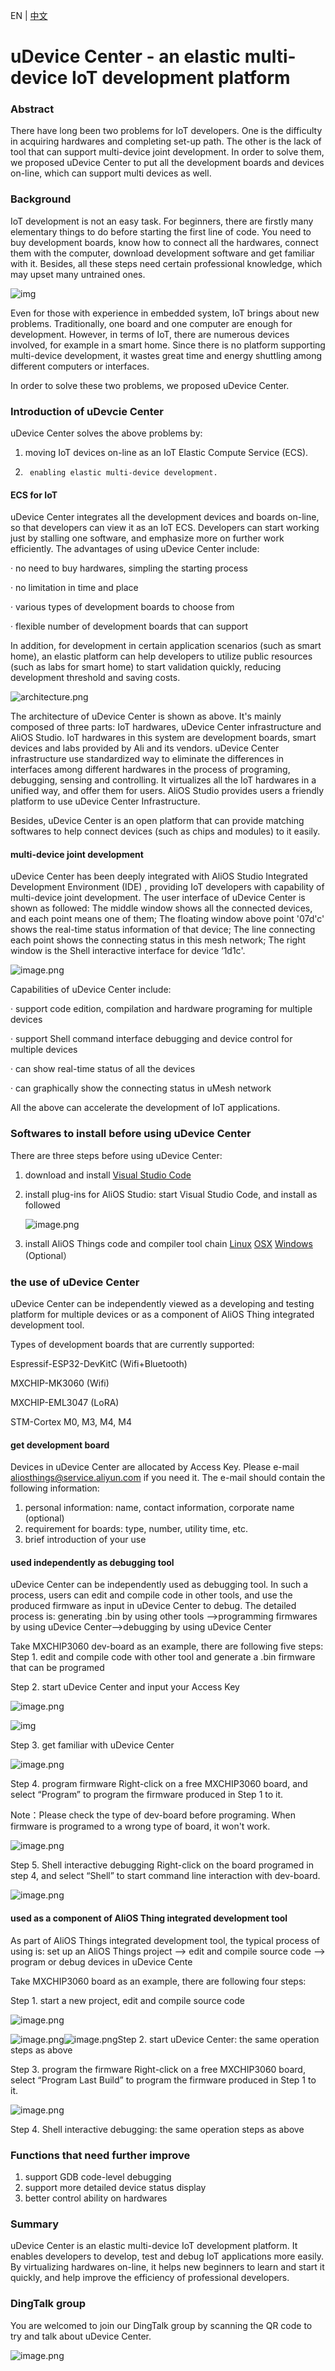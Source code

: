 EN | [中文](uDevice-Center.zh)

# uDevice Center - an elastic multi-device IoT development platform

### Abstract

There have long been two problems for IoT developers. One is the difficulty in acquiring hardwares and completing set-up path. The other is the lack of tool that can support multi-device joint development. In order to solve them, we proposed uDevice Center to put all the development boards and devices on-line, which can support multi devices as well. 

### Background

IoT development is not an easy task. For beginners, there are firstly many elementary things to do before starting the first line of code. You need to buy development boards, know how to connect all the hardwares, connect them with the computer, download development software and get familiar with it. Besides, all these steps need certain professional knowledge, which may upset many untrained ones.

![img](https://img.alicdn.com/tfs/TB1C2ximiqAXuNjy1XdXXaYcVXa-1282-959.png)

Even for those with experience in embedded system, IoT brings about new problems. Traditionally, one board and one computer are enough for development. However, in terms of IoT, there are numerous devices involved, for example in a smart home. Since there is no platform supporting multi-device development, it wastes great time and energy shuttling among different computers or interfaces. 

In order to solve these two problems, we proposed uDevice Center.

### Introduction of uDevcie Center

uDevice Center solves the above problems by:

1. moving IoT devices on-line as an IoT Elastic Compute Service (ECS).

2.      enabling elastic multi-device development.

#### ECS for IoT

uDevice Center integrates all the development devices and boards on-line, so that developers can view it as an IoT ECS. Developers can start working just by stalling one software, and emphasize more on further work efficiently. The advantages of using uDevice Center include:

·       no need to buy hardwares, simpling the starting process

·       no limitation in time and place

·       various types of development boards to choose from

·       flexible number of development boards that can support

In addition, for development in certain application scenarios (such as smart home), an elastic platform can help developers to utilize public resources (such as labs for smart home) to start validation quickly, reducing development threshold and saving costs. 

![architecture.png](https://img.alicdn.com/tfs/TB1hdFZoBfH8KJjy1XbXXbLdXXa-5791-3120.png)

The architecture of uDevice Center is shown as above. It's mainly composed of three parts: IoT hardwares, uDevice Center infrastructure and AliOS Studio. IoT hardwares in this system are development boards, smart devices and labs provided by Ali and its vendors. uDevice Center infrastructure use standardized way to eliminate the differences in interfaces among different hardwares in the process of programing, debugging, sensing and controlling. It virtualizes all the IoT hardwares in a unified way, and offer them for users. AliOS Studio provides users a friendly platform to use uDevice Center Infrastructure.

Besides, uDevice Center is an open platform that can provide matching softwares to help connect devices (such as chips and modules) to it easily.

#### multi-device joint development 

uDevice Center has been deeply integrated with AliOS Studio Integrated Development Environment (IDE) , providing IoT developers with capability of multi-device joint development. The user interface of uDevice Center is shown as followed: The middle window shows all the connected devices, and each point means one of them; The floating window above point '07d'c' shows the real-time status information of that device; The line connecting each point shows the connecting status in this mesh network; The right window is the Shell interactive interface for device ‘1d1c'.

![image.png](https://img.alicdn.com/tfs/TB16t8ZoBfH8KJjy1XbXXbLdXXa-3999-2499.png)

Capabilities of uDevice Center include:

·     support code edition, compilation and hardware programing for multiple devices

·      support Shell command interface debugging and device control for multiple devices

·       can show real-time status of all the devices 

·       can graphically show the connecting status in uMesh network

All the above can accelerate the development of IoT applications.

### Softwares to install before using uDevice Center

There are three steps before using uDevice Center: 

1. download and install [Visual Studio Code](https://code.visualstudio.com/download)

2. install plug-ins for AliOS Studio: start Visual Studio Code, and install as followed

   ![image.png](https://img.alicdn.com/tfs/TB1KoTCovDH8KJjy1XcXXcpdXXa-3974-2227.png)

3. install AliOS Things code and compiler tool chain [Linux](https://github.com/alibaba/AliOS-Things/wiki/AliOS-Things-Linux-Environment-Setup) [OSX](https://github.com/alibaba/AliOS-Things/wiki/AliOS-Things-MAC-Environment-Setup) [Windows](https://github.com/alibaba/AliOS-Things/wiki/AliOS-Things-Windows-Environment-Setup) (Optional）

### the use of uDevice Center

uDevice Center can be independently viewed as a developing and testing platform for multiple devices or as a component of AliOS Thing integrated development tool. 

Types of development boards that are currently supported:

Espressif-ESP32-DevKitC (Wifi+Bluetooth)

MXCHIP-MK3060 (Wifi)

MXCHIP-EML3047 (LoRA)

STM-Cortex M0, M3, M4, M4

#### get development board

Devices in uDevice Center are allocated by Access Key. Please e-mail  [aliosthings@service.aliyun.com](mailto:aliosthings@service.aliyun.com)  if you need it. The e-mail should contain the following information: 

1. personal information: name, contact information, corporate name (optional)
2. requirement for boards: type, number, utility time, etc.
3. brief introduction of your use

#### used independently as debugging tool 

uDevice Center can be independently used as debugging tool. In such a process, users can edit and compile code in other tools, and use the produced firmware as input in uDevice Center to debug. The detailed process is: generating .bin by using other tools -->programming firmwares by using uDevice Center-->debugging by using uDevice Center

Take MXCHIP3060 dev-board as an example, there are following five steps:
Step 1. edit and compile code with other tool and generate a .bin firmware that can be programed

Step 2. start uDevice Center and input your Access Key

![image.png](https://img.alicdn.com/tfs/TB1rADfoxrI8KJjy0FpXXb5hVXa-3999-2499.png)

![img](https://img.alicdn.com/tfs/TB1Y9j_or_I8KJjy1XaXXbsxpXa-3999-2508.png)

Step 3. get familiar with uDevice Center

![image.png](https://img.alicdn.com/tfs/TB17k_foxrI8KJjy0FpXXb5hVXa-3999-2497.png)

Step 4. program firmware
Right-click on a free MXCHIP3060 board, and select “Program” to program the firmware produced in Step 1 to it. 

Note：Please check the type of dev-board before programing. When firmware is programed to a wrong type of board, it won't work.

![image.png](https://img.alicdn.com/tfs/TB1OhvEovDH8KJjy1XcXXcpdXXa-3999-2499.png)

Step 5. Shell interactive debugging
Right-click on the board programed in step 4, and select “Shell” to start command line interaction with dev-board.

![image.png](https://img.alicdn.com/tfs/TB1sATfoxrI8KJjy0FpXXb5hVXa-3999-2499.png)

#### used as a component of AliOS Thing integrated development tool

As part of AliOS Things integrated development tool, the typical process of using is: set up an AliOS Things project --> edit and compile source code --> program or debug devices in uDevice Cente

Take MXCHIP3060 board as an example, there are following four steps:

Step 1. start a new project, edit and compile source code

![image.png](https://img.alicdn.com/tfs/TB1d24imiqAXuNjy1XdXXaYcVXa-3999-2499.png)

![image.png](https://img.alicdn.com/tfs/TB18Qn7or_I8KJjy1XaXXbsxpXa-3999-2499.png)![image.png](https://img.alicdn.com/tfs/TB1QwdimiqAXuNjy1XdXXaYcVXa-3999-2499.png)Step 2. start uDevice Center: the same operation steps as above 

Step 3. program the firmware 
Right-click on a free MXCHIP3060 board, select “Program Last Build” to program the firmware produced in Step 1 to it.

![image.png](https://img.alicdn.com/tfs/TB13pbEovDH8KJjy1XcXXcpdXXa-3999-2499.png)

Step 4.  Shell interactive debugging: the same operation steps as above 

### Functions that need further improve

1. support GDB code-level debugging
2. support more detailed device status display
3. better control ability on hardwares

### Summary

uDevice Center is an elastic multi-device IoT development platform. It enables developers to develop, test and debug IoT applications more easily. By virtualizing hardwares on-line, it helps new beginners to learn and start it quickly, and help improve the efficiency of professional developers.

### DingTalk group

You are welcomed to join our DingTalk group by scanning the QR code to try and talk about uDevice Center.

![image.png](https://img.alicdn.com/tfs/TB1VuzJovDH8KJjy1XcXXcpdXXa-750-990.jpg)
